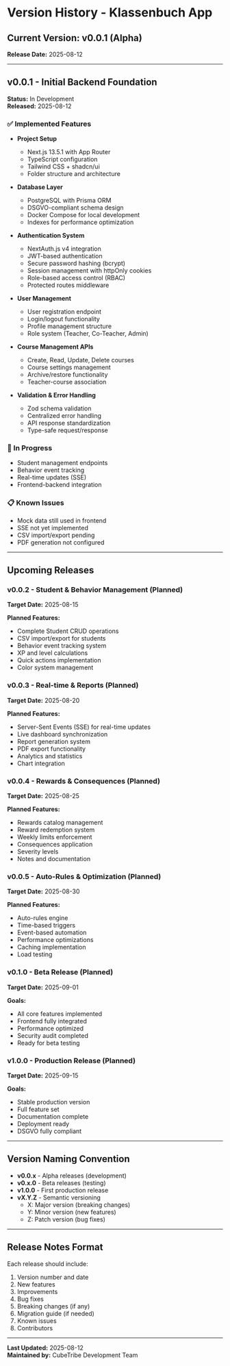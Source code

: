# Version History - Klassenbuch App

## Current Version: v0.0.1 (Alpha)
**Release Date:** 2025-08-12

---

## v0.0.1 - Initial Backend Foundation
**Status:** In Development  
**Released:** 2025-08-12

### ✅ Implemented Features
- **Project Setup**
  - Next.js 13.5.1 with App Router
  - TypeScript configuration
  - Tailwind CSS + shadcn/ui
  - Folder structure and architecture

- **Database Layer**
  - PostgreSQL with Prisma ORM
  - DSGVO-compliant schema design
  - Docker Compose for local development
  - Indexes for performance optimization

- **Authentication System**
  - NextAuth.js v4 integration
  - JWT-based authentication
  - Secure password hashing (bcrypt)
  - Session management with httpOnly cookies
  - Role-based access control (RBAC)
  - Protected routes middleware

- **User Management**
  - User registration endpoint
  - Login/logout functionality
  - Profile management structure
  - Role system (Teacher, Co-Teacher, Admin)

- **Course Management APIs**
  - Create, Read, Update, Delete courses
  - Course settings management
  - Archive/restore functionality
  - Teacher-course association

- **Validation & Error Handling**
  - Zod schema validation
  - Centralized error handling
  - API response standardization
  - Type-safe request/response

### 🚧 In Progress
- Student management endpoints
- Behavior event tracking
- Real-time updates (SSE)
- Frontend-backend integration

### 📋 Known Issues
- Mock data still used in frontend
- SSE not yet implemented
- CSV import/export pending
- PDF generation not configured

---

## Upcoming Releases

### v0.0.2 - Student & Behavior Management (Planned)
**Target Date:** 2025-08-15

**Planned Features:**
- Complete Student CRUD operations
- CSV import/export for students
- Behavior event tracking system
- XP and level calculations
- Quick actions implementation
- Color system management

### v0.0.3 - Real-time & Reports (Planned)
**Target Date:** 2025-08-20

**Planned Features:**
- Server-Sent Events (SSE) for real-time updates
- Live dashboard synchronization
- Report generation system
- PDF export functionality
- Analytics and statistics
- Chart integration

### v0.0.4 - Rewards & Consequences (Planned)
**Target Date:** 2025-08-25

**Planned Features:**
- Rewards catalog management
- Reward redemption system
- Weekly limits enforcement
- Consequences application
- Severity levels
- Notes and documentation

### v0.0.5 - Auto-Rules & Optimization (Planned)
**Target Date:** 2025-08-30

**Planned Features:**
- Auto-rules engine
- Time-based triggers
- Event-based automation
- Performance optimizations
- Caching implementation
- Load testing

### v0.1.0 - Beta Release (Planned)
**Target Date:** 2025-09-01

**Goals:**
- All core features implemented
- Frontend fully integrated
- Performance optimized
- Security audit completed
- Ready for beta testing

### v1.0.0 - Production Release (Planned)
**Target Date:** 2025-09-15

**Goals:**
- Stable production version
- Full feature set
- Documentation complete
- Deployment ready
- DSGVO fully compliant

---

## Version Naming Convention

- **v0.0.x** - Alpha releases (development)
- **v0.x.0** - Beta releases (testing)
- **v1.0.0** - First production release
- **vX.Y.Z** - Semantic versioning
  - X: Major version (breaking changes)
  - Y: Minor version (new features)
  - Z: Patch version (bug fixes)

---

## Release Notes Format

Each release should include:
1. Version number and date
2. New features
3. Improvements
4. Bug fixes
5. Breaking changes (if any)
6. Migration guide (if needed)
7. Known issues
8. Contributors

---

**Last Updated:** 2025-08-12  
**Maintained by:** CubeTribe Development Team